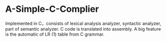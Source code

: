 # A-Simple-C-Complier
Implemented in C，consists of lexical analysis analyzer, syntactic analyzer, part of semantic analyzer. C code is translated into assembly. A big feature is the automatic of LR (1) table from C grammar.
